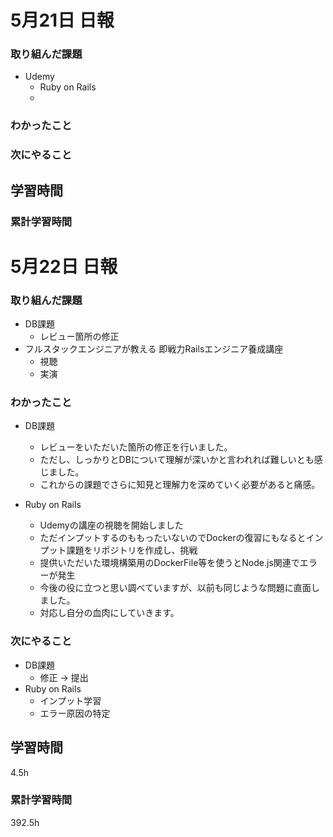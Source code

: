 #  5月21日 日報
###  取り組んだ課題
  * Udemy 
    * Ruby on Rails
    * 

### わかったこと

### 次にやること


##  学習時間



###  累計学習時間

#  5月22日 日報
###  取り組んだ課題
* DB課題 
  * レビュー箇所の修正
* フルスタックエンジニアが教える 即戦力Railsエンジニア養成講座
  * 視聴
  * 実演

### わかったこと
* DB課題
  * レビューをいただいた箇所の修正を行いました。
  * ただし、しっかりとDBについて理解が深いかと言われれば難しいとも感じました。
  * これからの課題でさらに知見と理解力を深めていく必要があると痛感。

* Ruby on Rails
  * Udemyの講座の視聴を開始しました
  * ただインプットするのももったいないのでDockerの復習にもなるとインプット課題をリポジトリを作成し、挑戦
  * 提供いただいた環境構築用のDockerFile等を使うとNode.js関連でエラーが発生
  * 今後の役に立つと思い調べていますが、以前も同じような問題に直面しました。
  * 対応し自分の血肉にしていきます。

### 次にやること
* DB課題
  *  修正 -> 提出
* Ruby on Rails 
  * インプット学習
  * エラー原因の特定

##  学習時間

4.5h

###  累計学習時間

392.5h
